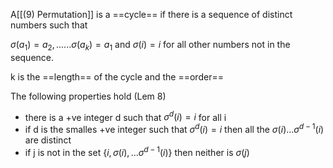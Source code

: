 A[[(9) Permutation]] is a ==cycle== if there is a sequence of distinct numbers such that

$\sigma(a_1) = a_2, ...... \sigma(a_k) = a_1$ and $\sigma(i) = i$ for all other numbers not in the sequence.

k is the ==length== of the cycle and the ==order== 

The following properties hold
(Lem 8)
- there is a +ve integer d such that $\sigma^d(i) = i$ for all i
- if d is the smalles +ve integer such that $\sigma^d(i) = i$ then all the $\sigma(i) ...\sigma^{d-1}(i)$ are distinct
- if j is not in the set {$i, \sigma(i), ...\sigma^{d-1}(i)$} then neither is $\sigma(j)$
